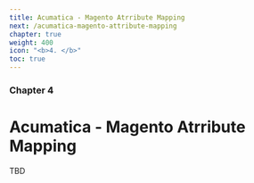 ```yaml
---
title: Acumatica - Magento Atrribute Mapping
next: /acumatica-magento-attribute-mapping
chapter: true
weight: 400
icon: "<b>4. </b>"
toc: true
---
```


### Chapter 4

# Acumatica - Magento Atrribute Mapping

TBD
